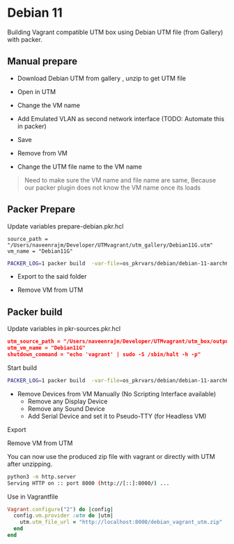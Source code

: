 # Debian 11

Building Vagrant compatible UTM box using Debian UTM file (from Gallery) with packer.


## Manual prepare

* Download Debian UTM from gallery , unzip to get UTM file

* Open in UTM
* Change the VM name
* Add Emulated VLAN as second network interface (TODO: Automate this in packer)
* Save
* Remove from VM
* Change the UTM file name to the VM name

>Need to make sure the VM name and file name are same, 
> Because our packer plugin does not know the VM name once its loads

## Packer Prepare

Update variables prepare-debian.pkr.hcl

```
source_path = "/Users/naveenrajm/Developer/UTMvagrant/utm_gallery/Debian11G.utm"
vm_name = "Debian11G"
```

```bash
PACKER_LOG=1 packer build  -var-file=os_pkrvars/debian/debian-11-aarch64.pkrvars.hcl prepare-debian.pkr.hcl
```

* Export to the said folder

* Remove VM from UTM


## Packer build

Update variables in pkr-sources.pkr.hcl

```json
utm_source_path = "/Users/naveenrajm/Developer/UTMvagrant/utm_box/output-prepare/Debian11G.utm"
utm_vm_name = "Debian11G"
shutdown_command = "echo 'vagrant' | sudo -S /sbin/halt -h -p"
```

Start build
```bash
PACKER_LOG=1 packer build  -var-file=os_pkrvars/debian/debian-11-aarch64.pkrvars.hcl packer_templates/
```

* Remove Devices from VM Manually (No Scripting Interface available)
  * Remove any Display Device
  * Remove any Sound Device
  * Add Serial Device and set it to Pseudo-TTY (for Headless VM)

Export 

Remove VM from UTM


You can now use the produced zip file with vagrant or directly with UTM after unzipping.

```bash
python3 -m http.server                                                                            
Serving HTTP on :: port 8000 (http://[::]:8000/) ...
```


Use in Vagrantfile

```ruby
Vagrant.configure("2") do |config|
  config.vm.provider :utm do |utm|
    utm.utm_file_url = "http://localhost:8000/debian_vagrant_utm.zip"
  end
end
```